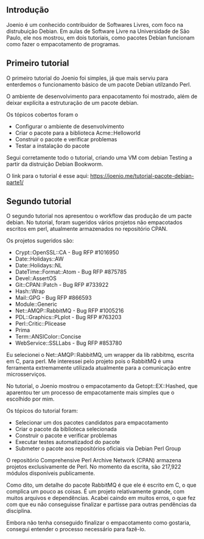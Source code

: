 ## Introdução

Joenio é um conhecido contribuidor de Softwares Livres, com foco na distrubuição
Debian. Em aulas de Software Livre na Universidade de São Paulo, ele nos mostrou,
em dois tutoriais, como pacotes Debian funcionam como fazer o empacotamento de
programas.

## Primeiro tutorial

O primeiro tutorial do Joenio foi simples, já que mais serviu para enterdemos o
funcionamento básico de um pacote Debian utilzando Perl.

O ambiente de desenvolvimento para enpacotamento foi mostrado, além de deixar
explícita a estruturação de um pacote debian.

Os tópicos cobertos foram o
- Configurar o ambiente de desenvolvimento
- Criar o pacote para a biblioteca Acme::Helloworld
- Construir o pacote e verificar problemas
- Testar a instalação do pacote

Segui corretamente todo o tutorial, criando uma VM com debian Testing a partir
da distruição Debian Bookworm.

O link para o tutorial é esse aqui: https://joenio.me/tutorial-pacote-debian-parte1/

## Segundo tutorial

O segundo tutorial nos apresentou o workflow das produção de um pacte debian.
No tutorial, foram sugeridos vários projetos não empacotados escritos em perl,
atualmente armazenados no repositório CPAN.

Os projetos sugeridos são:

- Crypt::OpenSSL::CA - Bug RFP #1016950
- Date::Holidays::AW
- Date::Holidays::NL
- DateTime::Format::Atom - Bug RFP #875785
- Devel::AssertOS
- Git::CPAN::Patch - Bug RFP #733922
- Hash::Wrap
- Mail::GPG - Bug RFP #866593
- Module::Generic
- Net::AMQP::RabbitMQ - Bug RFP #1005216
- PDL::Graphics::PLplot - Bug RFP #763203
- Perl::Critic::Plicease
- Prima
- Term::ANSIColor::Concise
- WebService::SSLLabs - Bug RFP #853780

Eu selecionei o Net::AMQP::RabbitMQ, um wrapper da lib rabbitmq, escrita em C,
para perl. Me interessei pelo projeto pois o RabbitMQ é uma ferramenta extremamente
utilizada atualmente para a comunicação entre microsserviços.

No tutorial, o Joenio mostrou o empacotamento da Getopt::EX::Hashed, que aparentou
ter um processo de empacotamente mais simples que o escolhido por mim.

Os tópicos do tutorial foram:
-  Selecionar um dos pacotes candidatos para empacotamento
-  Criar o pacote da biblioteca selecionada
-  Construir o pacote e verificar problemas
-  Executar testes automatizadod do pacote
-  Submeter o pacote aos repositórios oficiais via Debian Perl Group

O repositório Comprehensive Perl Archive Network (CPAN) armazena projetos exclusivamente de Perl.
No momento da escrita, são 217,922 módulos disponíveis publicamente.

Como dito, um detalhe do pacote RabbitMQ é que ele é escrito em C, o que
complica um pouco as coisas.
É um projeto relativamente grande, com muitos arquivos e dependências.
Acabei caindo em muitos erros, o que fez com que eu não conseguisse finalizar e
partisse para outras pendências da disciplina.

Embora não tenha conseguido finalizar o empacotamento como gostaria, consegui
entender o processo necessário para fazê-lo.

